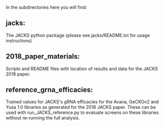 In the subdirectories here you will find:

## jacks:  

The JACKS python package (please see jacks/README.txt for usage instructions)


## 2018_paper_materials: 

Scripts and README files with location of results and data for the JACKS 2018 paper.

## reference_grna_efficacies:

Trained values for JACKS's gRNA efficacies for the Avana, GeCKOv2 and Yusa 1.0 
libraries as generated for the 2018 JACKS paper. These can be used with 
run_JACKS_reference.py to evaluate screens on these libraries without re-running
the full analysis.
